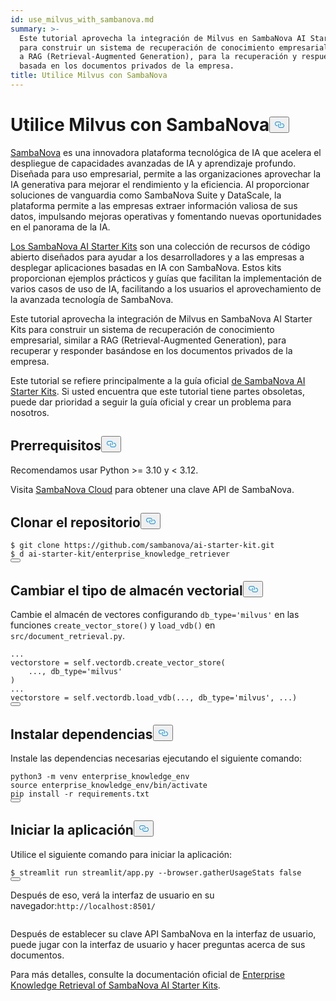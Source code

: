 ```yaml
---
id: use_milvus_with_sambanova.md
summary: >-
  Este tutorial aprovecha la integración de Milvus en SambaNova AI Starter Kits
  para construir un sistema de recuperación de conocimiento empresarial, similar
  a RAG (Retrieval-Augmented Generation), para la recuperación y respuesta
  basada en los documentos privados de la empresa.
title: Utilice Milvus con SambaNova
---
```

<h1 id="Use-Milvus-with-SambaNova" class="common-anchor-header">Utilice Milvus con SambaNova<button data-href="#Use-Milvus-with-SambaNova" class="anchor-icon" translate="no">
      <svg translate="no"
        aria-hidden="true"
        focusable="false"
        height="20"
        version="1.1"
        viewBox="0 0 16 16"
        width="16"
      >
        <path
          fill="#0092E4"
          fill-rule="evenodd"
          d="M4 9h1v1H4c-1.5 0-3-1.69-3-3.5S2.55 3 4 3h4c1.45 0 3 1.69 3 3.5 0 1.41-.91 2.72-2 3.25V8.59c.58-.45 1-1.27 1-2.09C10 5.22 8.98 4 8 4H4c-.98 0-2 1.22-2 2.5S3 9 4 9zm9-3h-1v1h1c1 0 2 1.22 2 2.5S13.98 12 13 12H9c-.98 0-2-1.22-2-2.5 0-.83.42-1.64 1-2.09V6.25c-1.09.53-2 1.84-2 3.25C6 11.31 7.55 13 9 13h4c1.45 0 3-1.69 3-3.5S14.5 6 13 6z"
        ></path>
      </svg>
    </button></h1><p><a href="https://sambanova.ai/">SambaNova</a> es una innovadora plataforma tecnológica de IA que acelera el despliegue de capacidades avanzadas de IA y aprendizaje profundo. Diseñada para uso empresarial, permite a las organizaciones aprovechar la IA generativa para mejorar el rendimiento y la eficiencia. Al proporcionar soluciones de vanguardia como SambaNova Suite y DataScale, la plataforma permite a las empresas extraer información valiosa de sus datos, impulsando mejoras operativas y fomentando nuevas oportunidades en el panorama de la IA.</p>
<p><a href="https://github.com/sambanova/ai-starter-kit">Los SambaNova AI Starter Kits</a> son una colección de recursos de código abierto diseñados para ayudar a los desarrolladores y a las empresas a desplegar aplicaciones basadas en IA con SambaNova. Estos kits proporcionan ejemplos prácticos y guías que facilitan la implementación de varios casos de uso de IA, facilitando a los usuarios el aprovechamiento de la avanzada tecnología de SambaNova.</p>
<p>Este tutorial aprovecha la integración de Milvus en SambaNova AI Starter Kits para construir un sistema de recuperación de conocimiento empresarial, similar a RAG (Retrieval-Augmented Generation), para recuperar y responder basándose en los documentos privados de la empresa.</p>
<div class="alert note">
<p>Este tutorial se refiere principalmente a la guía oficial <a href="https://github.com/sambanova/ai-starter-kit/tree/main">de SambaNova AI Starter Kits</a>. Si usted encuentra que este tutorial tiene partes obsoletas, puede dar prioridad a seguir la guía oficial y crear un problema para nosotros.</p>
</div>
<h2 id="Prerequisites" class="common-anchor-header">Prerrequisitos<button data-href="#Prerequisites" class="anchor-icon" translate="no">
      <svg translate="no"
        aria-hidden="true"
        focusable="false"
        height="20"
        version="1.1"
        viewBox="0 0 16 16"
        width="16"
      >
        <path
          fill="#0092E4"
          fill-rule="evenodd"
          d="M4 9h1v1H4c-1.5 0-3-1.69-3-3.5S2.55 3 4 3h4c1.45 0 3 1.69 3 3.5 0 1.41-.91 2.72-2 3.25V8.59c.58-.45 1-1.27 1-2.09C10 5.22 8.98 4 8 4H4c-.98 0-2 1.22-2 2.5S3 9 4 9zm9-3h-1v1h1c1 0 2 1.22 2 2.5S13.98 12 13 12H9c-.98 0-2-1.22-2-2.5 0-.83.42-1.64 1-2.09V6.25c-1.09.53-2 1.84-2 3.25C6 11.31 7.55 13 9 13h4c1.45 0 3-1.69 3-3.5S14.5 6 13 6z"
        ></path>
      </svg>
    </button></h2><p>Recomendamos usar Python &gt;= 3.10 y &lt; 3.12.</p>
<p>Visita <a href="https://cloud.sambanova.ai/">SambaNova Cloud</a> para obtener una clave API de SambaNova.</p>
<h2 id="Clone-the-repository" class="common-anchor-header">Clonar el repositorio<button data-href="#Clone-the-repository" class="anchor-icon" translate="no">
      <svg translate="no"
        aria-hidden="true"
        focusable="false"
        height="20"
        version="1.1"
        viewBox="0 0 16 16"
        width="16"
      >
        <path
          fill="#0092E4"
          fill-rule="evenodd"
          d="M4 9h1v1H4c-1.5 0-3-1.69-3-3.5S2.55 3 4 3h4c1.45 0 3 1.69 3 3.5 0 1.41-.91 2.72-2 3.25V8.59c.58-.45 1-1.27 1-2.09C10 5.22 8.98 4 8 4H4c-.98 0-2 1.22-2 2.5S3 9 4 9zm9-3h-1v1h1c1 0 2 1.22 2 2.5S13.98 12 13 12H9c-.98 0-2-1.22-2-2.5 0-.83.42-1.64 1-2.09V6.25c-1.09.53-2 1.84-2 3.25C6 11.31 7.55 13 9 13h4c1.45 0 3-1.69 3-3.5S14.5 6 13 6z"
        ></path>
      </svg>
    </button></h2><pre><code translate="no" class="language-shell"><span class="hljs-meta prompt_">$ </span><span class="language-bash">git <span class="hljs-built_in">clone</span> https://github.com/sambanova/ai-starter-kit.git</span>
<span class="hljs-meta prompt_">$ </span><span class="language-bash">d ai-starter-kit/enterprise_knowledge_retriever</span>
<button class="copy-code-btn"></button></code></pre>
<h2 id="Change-the-vector-store-type" class="common-anchor-header">Cambiar el tipo de almacén vectorial<button data-href="#Change-the-vector-store-type" class="anchor-icon" translate="no">
      <svg translate="no"
        aria-hidden="true"
        focusable="false"
        height="20"
        version="1.1"
        viewBox="0 0 16 16"
        width="16"
      >
        <path
          fill="#0092E4"
          fill-rule="evenodd"
          d="M4 9h1v1H4c-1.5 0-3-1.69-3-3.5S2.55 3 4 3h4c1.45 0 3 1.69 3 3.5 0 1.41-.91 2.72-2 3.25V8.59c.58-.45 1-1.27 1-2.09C10 5.22 8.98 4 8 4H4c-.98 0-2 1.22-2 2.5S3 9 4 9zm9-3h-1v1h1c1 0 2 1.22 2 2.5S13.98 12 13 12H9c-.98 0-2-1.22-2-2.5 0-.83.42-1.64 1-2.09V6.25c-1.09.53-2 1.84-2 3.25C6 11.31 7.55 13 9 13h4c1.45 0 3-1.69 3-3.5S14.5 6 13 6z"
        ></path>
      </svg>
    </button></h2><p>Cambie el almacén de vectores configurando <code translate="no">db_type='milvus'</code> en las funciones <code translate="no">create_vector_store()</code> y <code translate="no">load_vdb()</code> en <code translate="no">src/document_retrieval.py</code>.</p>
<pre><code translate="no" class="language-python">...
vectorstore = <span class="hljs-variable language_">self</span>.vectordb.create_vector_store(
    ..., db_type=<span class="hljs-string">&#x27;milvus&#x27;</span>
)
...
vectorstore = <span class="hljs-variable language_">self</span>.vectordb.load_vdb(..., db_type=<span class="hljs-string">&#x27;milvus&#x27;</span>, ...)
<button class="copy-code-btn"></button></code></pre>
<h2 id="Install-dependencies" class="common-anchor-header">Instalar dependencias<button data-href="#Install-dependencies" class="anchor-icon" translate="no">
      <svg translate="no"
        aria-hidden="true"
        focusable="false"
        height="20"
        version="1.1"
        viewBox="0 0 16 16"
        width="16"
      >
        <path
          fill="#0092E4"
          fill-rule="evenodd"
          d="M4 9h1v1H4c-1.5 0-3-1.69-3-3.5S2.55 3 4 3h4c1.45 0 3 1.69 3 3.5 0 1.41-.91 2.72-2 3.25V8.59c.58-.45 1-1.27 1-2.09C10 5.22 8.98 4 8 4H4c-.98 0-2 1.22-2 2.5S3 9 4 9zm9-3h-1v1h1c1 0 2 1.22 2 2.5S13.98 12 13 12H9c-.98 0-2-1.22-2-2.5 0-.83.42-1.64 1-2.09V6.25c-1.09.53-2 1.84-2 3.25C6 11.31 7.55 13 9 13h4c1.45 0 3-1.69 3-3.5S14.5 6 13 6z"
        ></path>
      </svg>
    </button></h2><p>Instale las dependencias necesarias ejecutando el siguiente comando:</p>
<pre><code translate="no" class="language-shell">python3 -m venv enterprise_knowledge_env
source enterprise_knowledge_env/bin/activate
pip install -r requirements.txt
<button class="copy-code-btn"></button></code></pre>
<h2 id="Start-the-application" class="common-anchor-header">Iniciar la aplicación<button data-href="#Start-the-application" class="anchor-icon" translate="no">
      <svg translate="no"
        aria-hidden="true"
        focusable="false"
        height="20"
        version="1.1"
        viewBox="0 0 16 16"
        width="16"
      >
        <path
          fill="#0092E4"
          fill-rule="evenodd"
          d="M4 9h1v1H4c-1.5 0-3-1.69-3-3.5S2.55 3 4 3h4c1.45 0 3 1.69 3 3.5 0 1.41-.91 2.72-2 3.25V8.59c.58-.45 1-1.27 1-2.09C10 5.22 8.98 4 8 4H4c-.98 0-2 1.22-2 2.5S3 9 4 9zm9-3h-1v1h1c1 0 2 1.22 2 2.5S13.98 12 13 12H9c-.98 0-2-1.22-2-2.5 0-.83.42-1.64 1-2.09V6.25c-1.09.53-2 1.84-2 3.25C6 11.31 7.55 13 9 13h4c1.45 0 3-1.69 3-3.5S14.5 6 13 6z"
        ></path>
      </svg>
    </button></h2><p>Utilice el siguiente comando para iniciar la aplicación:</p>
<pre><code translate="no" class="language-bash">$ streamlit run streamlit/app.py --browser.gatherUsageStats <span class="hljs-literal">false</span> 
<button class="copy-code-btn"></button></code></pre>
<p>Después de eso, verá la interfaz de usuario en su navegador:<code translate="no">http://localhost:8501/</code></p>
<p>
  <span class="img-wrapper">
    <img translate="no" src="/docs/v2.6.x/assets/sambanava_ui.png" alt="" class="doc-image" id="" />
    <span></span>
  </span>
</p>
<p>Después de establecer su clave API SambaNova en la interfaz de usuario, puede jugar con la interfaz de usuario y hacer preguntas acerca de sus documentos.</p>
<p>Para más detalles, consulte la documentación oficial de <a href="https://github.com/sambanova/ai-starter-kit/tree/main/enterprise_knowledge_retriever">Enterprise Knowledge Retrieval of SambaNova AI Starter Kits</a>.</p>
